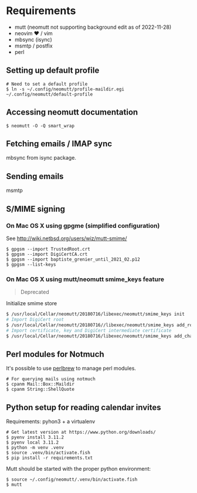 # Requirements

- mutt (neomutt not supporting background edit as of 2022-11-28)
- neovim ❤️ / vim
- mbsync (isync)
- msmtp / postfix
- perl

## Setting up default profile

```shell
# Need to set a default profile
$ ln -s ~/.config/neomutt/profile-maildir.egi ~/.config/neomutt/default-profile
```

## Accessing neomutt documentation

```shell
$ neomutt -O -Q smart_wrap
```

## Fetching emails / IMAP sync

mbsync from isync package.

## Sending emails

msmtp

## S/MIME signing

### On Mac OS X using gpgme (simplified configuration)

See http://wiki.netbsd.org/users/wiz/mutt-smime/

```shell
$ gpgsm --import TrustedRoot.crt
$ gpgsm --import DigiCertCA.crt
$ gpgsm --import baptiste_grenier_until_2021_02.p12
$ gpgsm --list-keys
```

### On Mac OS X using mutt/neomutt smime_keys feature

> Deprecated

Initialize smime store

```sh
$ /usr/local/Cellar/neomutt/20180716/libexec/neomutt/smime_keys init
# Import DigiCert root
$ /usr/local/Cellar/neomutt/20180716//libexec/neomutt/smime_keys add_root baptiste_grenier/TrustedRoot.crt
# Import certificate, key and DigiCert intermediate certificate
$ /usr/local/Cellar/neomutt/20180716/libexec/neomutt/smime_keys add_chain userkey.pem-new usercert.pem-new baptiste_grenier/DigiCertCA.crt
```

## Perl modules for Notmuch

It's possible to use [perlbrew](https://perlbrew.pl) to manage perl modules.

```shell
# For querying mails using notmuch
$ cpanm Mail::Box::Maildir
$ cpanm String::ShellQuote
```

## Python setup for reading calendar invites

Requirements: pyhon3 + a virtualenv

```shell
# Get latest version at https://www.python.org/downloads/
$ pyenv install 3.11.2
$ pyenv local 3.11.2
$ python -m venv .venv
$ source .venv/bin/activate.fish
$ pip install -r requirements.txt
```

Mutt should be started with the proper python environment:

```shell
$ source ~/.config/neomutt/.venv/bin/activate.fish
$ mutt
```
